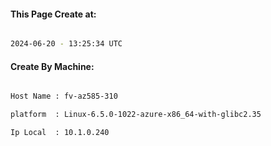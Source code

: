 
   
#### This Page Create at:

```bash

2024-06-20 - 13:25:34 UTC

```

#### Create By Machine:

```bash

Host Name : fv-az585-310

platform  : Linux-6.5.0-1022-azure-x86_64-with-glibc2.35

Ip Local  : 10.1.0.240

```

